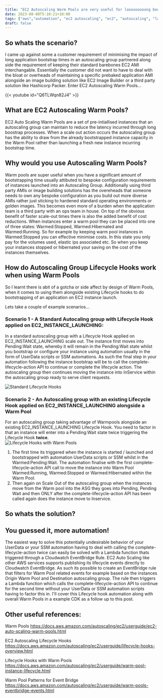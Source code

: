 ```yaml
---
title: "EC2 Autoscaling Warm Pools are very useful for looooooooong bootstrap times - Part 1"
date: 2023-08-08T5:10:21+10:00
tags: ["aws","automation", "ec2 autoscaling", "ec2", "autoscaling", "lambda function", "eventbridge", "serverless", "lambda", "cdk"]
draft: false
---
```


## So whats the scenario?
I came up against some a customer requirement of minimising the impact of long application bootstrap times in an autoscaling group partnered along side the requirement of keeping their standard barebones EC2 AMI interchangable.  Essentially the customer did not want to have to deal with the bloat or overheads of maintaining a specific prebaked application AMI alongside an image building solution like EC2 Image Builder or a third party solution like Hashicorp Packer.  Enter EC2 Autoscaling Warm Pools...

{{< youtube id="Q6TLWqn82J4" >}}

## What are EC2 Autoscaling Warm Pools?
EC2 Auto Scaling Warm Pools are a set of pre-intiallised instances that an autoscaling group can maintain to reduce the latency incurred through long boostrap processes.  When a scale out action occurs the autoscaling group has the ability to draw from the already bootstrapped instance capacity in the Warm Pool rather than launching a fresh new instance incurring bootstrap time.

## Why would you use Autoscaling Warm Pools?
Warm pools are super useful when you have a significant amount of bootstrapping time usually attibuted to bespoke configuration requirements of instances launched into an Autoscaling Group.  Additionally using third party AMIs or image building solutions has the overeheads that someone needs to own any bespoke configuration as you build out more diverse AMIs rather just sticking to hardened standard operating environments or golden images.  This becomes even more of a burden when the application team is a third party with an ops team in house.  On top of the obvious benefit of faster scale-out times there is also the added benefit of cost reductions.  When instances enter a warm pool they can be placed into one of three states: Warmed:Stopped, Warmed:Hibernated and Warmed:Running.  So for example by keeping warm pool instances in Warmed:Stopped you can effective minimise costs.  In this state you only pay for the volumes used, elastic ips associated etc. So when you keep your instances stopped or hibernated your saving on the cost of the instances themselves.

## How do Autoscaling Group Lifecycle Hooks work when using Warm Pools
So I learnt there is abit of a gotcha or side affect by design of Warm Pools, when it comes to using them alongside existing Lifecycle hooks to do bootstrapping of an application on EC2 instance launch.

Lets take a couple of example scenarios...

### Scenario 1 - A Standard Autocaling group with Lifecycle Hook applied on EC2_INSTANCE_LAUNCHING:
In a standard autoscaling group with a Lifecycle Hook applied on EC2_INSTANCE_LAUNCHING scale out. The instance first moves into Pending:Wait state, whereby it will remain in the Pending:Wait state whilst you bootstrap or configure your instance using automation usually in the form of UserData scripts or SSM automations.  As such the final step in your automation following the instance bootstrap will be to call the complete-lifecycle-action API to continue or complete the lifecycle action.  The autoscaling group then continues moving the instance into InService within the autoscaling group ready to serve client requests.

![Standard Lifecycle Hooks](/img/lifecycle_hooks.png "Standard Lifecycle Hooks")

### Scenario 2 - An Autoscaling group with an existing Lifecycle Hook applied on EC2_INSTANCE_LAUNCHING alongside a Warm Pool
For an autoscaling group taking advantage of Warmpools alongside an existing EC2_INSTANCE_LAUNCHING Lifecycle Hook. You need to factor in that an instance will enter into a Pending:Wait state twice triggering the Lifecycle Hook **twice**.  
![Lifecycle Hooks with Warm Pools](/img/warm-pools-lifecycle-hooks.png "Lifecycle Hooks with Warm Pools")
1. The first time its triggered when the instance is started / launched and bootstrapped with automation UserData scripts or SSM whilst in the Warmed:Pending:Wait.  The automation finalise with the first complete-lifecycle-action API call to move the instance into Warm Pool Warmed:Running, Warmed:Stopped or Warmed:Hibernated within the Warm Pool.
2. Then again on Scale Out of the autoscaling group when the instances move from the Warm pool into the ASG they goes into Pending, Pending Wait and then ONLY after the complete-lifecycle-action API has been called again does the instance move to Inservice.

## So whats the solution?
## You guessed it, more automation!

The easiest way to solve this potentially undesirable behavior of your UserData or your SSM automation having to deal with calling the complete-lifecycle-action twice can easily be solved with a Lambda function thats triggered through a Cloudwatch EventBridge Rule.  EC2 Auto Scaling like other AWS services supports publishing its lifecycle events directly to Cloudwatch EventBridge.  As such its possible to create an EventBridge rule that filters for Warm Pool related events for example based on the instances Origin Warm Pool and Destination autoscaling group.  The rule then triggers a Lambda function which calls the complete-lifecycle-action API to continue for the second time without your UserData or SSM automation scripts having to factor this in.  I'll cover this Lifecycle hook automation along with overall Warm Pools in a example CDK as a follow up to this post.

## Other useful references:
Warm Pools
https://docs.aws.amazon.com/autoscaling/ec2/userguide/ec2-auto-scaling-warm-pools.html

EC2 Autoscaling Lifecycle Hooks
https://docs.aws.amazon.com/autoscaling/ec2/userguide/lifecycle-hooks-overview.html

Lifecycle Hooks with Warm Pools
https://docs.aws.amazon.com/autoscaling/ec2/userguide/warm-pool-instance-lifecycle.html

Warm Pool Patterns for Event Bridge
https://docs.aws.amazon.com/autoscaling/ec2/userguide/warm-pools-eventbridge-events.html